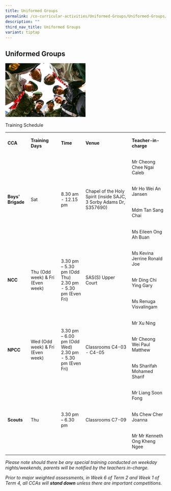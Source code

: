 ```yaml
---
title: Uniformed Groups
permalink: /co-curricular-activities/Uniformed-Groups/Uniformed-Groups/
description: ""
third_nav_title: Uniformed Groups
variant: tiptap
---
```

<h2>Uniformed Groups</h2>
<div class="isomer-image-wrapper">
<img style="width:50%" height="auto" width="100%" src="/images/UG.jpg">
</div>
<p>Training Schedule</p>
<table style="minWidth: 125px">
<colgroup>
<col>
<col>
<col>
<col>
<col>
</colgroup>
<tbody>
<tr>
<td rowspan="1" colspan="1">
<p><strong>CCA</strong>
</p>
</td>
<td rowspan="1" colspan="1">
<p><strong>Training Days</strong>
</p>
</td>
<td rowspan="1" colspan="1">
<p><strong>Time</strong>
</p>
</td>
<td rowspan="1" colspan="1">
<p><strong>Venue</strong>
</p>
</td>
<td rowspan="1" colspan="1">
<p><strong>Teacher-in-charge</strong>
</p>
</td>
</tr>
<tr>
<td rowspan="4" colspan="1">
<p><strong>Boys' Brigade</strong>
</p>
</td>
<td rowspan="4" colspan="1">
<p>Sat</p>
</td>
<td rowspan="4" colspan="1">
<p>8.30 am&nbsp; - 12.15 pm</p>
</td>
<td rowspan="4" colspan="1">
<p>Chapel of the Holy Spirit (inside SAJC, 3 Sorby Adams Dr, S357690)</p>
</td>
<td rowspan="1" colspan="1">
<p>Mr Cheong Chee Ngai Caleb</p>
</td>
</tr>
<tr>
<td rowspan="1" colspan="1">
<p>Mr Ho Wei An Jansen</p>
</td>
</tr>
<tr>
<td rowspan="1" colspan="1">
<p>Mdm Tan Sang Chai</p>
</td>
</tr>
<tr>
<td rowspan="1" colspan="1">
<p>Ms Eileen Ong Ah Buan</p>
</td>
</tr>
<tr>
<td rowspan="3" colspan="1">
<p><strong>NCC</strong>
</p>
</td>
<td rowspan="3" colspan="1">
<p>Thu (Odd week) &amp; Fri (Even week)</p>
</td>
<td rowspan="3" colspan="1">
<p>3.30 pm – 5.30 pm (Odd Thu)
<br>2.30 pm - 5.30 pm (Even Fri)</p>
</td>
<td rowspan="3" colspan="1">
<p>SAS(S) Upper Court</p>
</td>
<td rowspan="1" colspan="1">
<p>Ms Kevina Jerrine Ronald Joe</p>
</td>
</tr>
<tr>
<td rowspan="1" colspan="1">
<p>Mr Ding Chi Ying Gary</p>
</td>
</tr>
<tr>
<td rowspan="1" colspan="1">
<p>Ms Renuga Visvalingam</p>
</td>
</tr>
<tr>
<td rowspan="3" colspan="1">
<p><strong>NPCC</strong>
</p>
</td>
<td rowspan="3" colspan="1">
<p>Wed (Odd week) &amp; Fri (Even week)</p>
</td>
<td rowspan="3" colspan="1">
<p>3.30 pm – 6.00 pm (Odd Wed)
<br>2.30 pm - 5.30 pm (Even Fri)</p>
</td>
<td rowspan="3" colspan="1">
<p>Classrooms C4-03 - C4-05</p>
</td>
<td rowspan="1" colspan="1">
<p>Mr Xu Ning</p>
</td>
</tr>
<tr>
<td rowspan="1" colspan="1">
<p>Mr Cheong Wei Paul Matthew</p>
</td>
</tr>
<tr>
<td rowspan="1" colspan="1">
<p>Ms Sharifah Mohamed Sharif</p>
</td>
</tr>
<tr>
<td rowspan="3" colspan="1">
<p><strong>Scouts</strong>
</p>
</td>
<td rowspan="3" colspan="1">
<p>Thu</p>
</td>
<td rowspan="3" colspan="1">
<p>3.30 pm – 6.30 pm</p>
</td>
<td rowspan="3" colspan="1">
<p>Classrooms C7-09</p>
</td>
<td rowspan="1" colspan="1">
<p>Mr Liang Soon Fong</p>
</td>
</tr>
<tr>
<td rowspan="1" colspan="1">
<p>Ms Chew Cher Joanna</p>
</td>
</tr>
<tr>
<td rowspan="1" colspan="1">
<p>Mr Mr Kenneth Ong Kheng Ngee</p>
</td>
</tr>
</tbody>
</table>
<p><em>Please note should there be any special training conducted on weekday nights/weekends, parents will be notified by the teachers in-charge.</em>&nbsp;</p>
<p><em>Prior to major weighted assessments, in Week 6 of Term 2 and Week 1 of Term 4, all CCAs will&nbsp;</em><strong><em>stand down</em></strong><em>&nbsp;unless there are important competitions.</em>
</p>